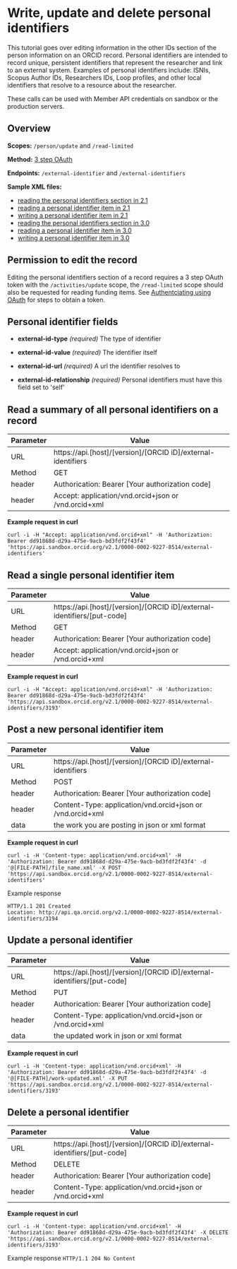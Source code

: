 # Write, update and delete personal identifiers

This tutorial goes over editing information in the other IDs section of the person information on an ORCID record. Personal identifiers are intended to record unique, persistent identifiers that represent the researcher and link to an external system. Examples of personal identifiers include: ISNIs, Scopus Author IDs, Researchers IDs, Loop profiles, and other local identifiers that resolve to a resource about the researcher.

These calls can be used with Member API credentials on sandbox or the production servers.

## Overview

**Scopes:** ```/person/update``` and ```/read-limited```

**Method:** [3 step OAuth](https://github.com/ORCID/ORCID-Source/blob/master/orcid-api-web/README.md#authenticating-users-and-using-oauth--openid-connect)

**Endpoints:** ```/external-identifier``` and ```/external-identifiers```

**Sample XML files:**
  * [reading the personal identifiers section in 2.1](https://github.com/ORCID/orcid-model/blob/master/src/main/resources/record_2.1/samples/read_samples/external-identifiers-2.1.xml)
  * [reading a personal identifier item in 2.1](https://github.com/ORCID/orcid-model/blob/master/src/main/resources/record_2.1/samples/read_samples/external-identifier-2.1.xml)
  * [writing a personal identifier item in 2.1](https://github.com/ORCID/orcid-model/blob/master/src/main/resources/record_2.1/samples/write_sample/external-identifier-2.1.xml)
  * [reading the personal identifiers section in 3.0](https://github.com/ORCID/orcid-model/blob/master/src/main/resources/record_3.0/samples/read_samples/external-identifiers-3.0.xml)
  * [reading a personal identifier item in 3.0](https://github.com/ORCID/orcid-model/blob/master/src/main/resources/record_3.0/samples/read_samples/external-identifier-3.0.xml)
  * [writing a personal identifier item in 3.0](https://github.com/ORCID/orcid-model/blob/master/src/main/resources/record_3.0/samples/write_samples/external-identifier-3.0.xml)

## Permission to edit the record
Editing the personal identifiers section of a record requires a 3 step OAuth token with the ```/activities/update``` scope, the ```/read-limited``` scope should also be requested for reading funding items. See [Authentciating using OAuth](https://github.com/ORCID/ORCID-Source/blob/master/orcid-api-web/README.md#authenticating-users-and-using-oauth--openid-connect) for steps to obtain a token.

## Personal identifier fields

- **external-id-type** _(required)_ The type of identifier

- **external-id-value** _(required)_ The identifier itself

- **external-id-url** _(required)_ A url the identifier resolves to

- **external-id-relationship** _(required)_ Personal identifiers must have this field set to 'self'

## Read a summary of all personal identifiers on a record

| Parameter | Value        |
|--------------------|--------------------------|
| URL 				| https<i></i>://api.[host]/[version]/[ORCID iD]/external-identifiers |
| Method    | GET |
| header      | Authorication: Bearer [Your authorization code] |
| header      | Accept: application/vnd.orcid+json or /vnd.orcid+xml|


**Example request in curl**

```
curl -i -H "Accept: application/vnd.orcid+xml" -H 'Authorization: Bearer dd91868d-d29a-475e-9acb-bd3fdf2f43f4' 'https://api.sandbox.orcid.org/v2.1/0000-0002-9227-8514/external-identifiers'
```

## Read a single personal identifier item

| Parameter | Value        |
|--------------------|--------------------------|
| URL 				| https<i></i>://api.[host]/[version]/[ORCID iD]/external-identifiers/[put-code] |
| Method    | GET |
| header      | Authorication: Bearer [Your authorization code] |
| header      | Accept: application/vnd.orcid+json or /vnd.orcid+xml|


**Example request in curl**

```
curl -i -H "Accept: application/vnd.orcid+xml" -H 'Authorization: Bearer dd91868d-d29a-475e-9acb-bd3fdf2f43f4' 'https://api.sandbox.orcid.org/v2.1/0000-0002-9227-8514/external-identifiers/3193'
```

## Post a new personal identifier item

| Parameter | Value        |
|--------------------|--------------------------|
| URL 				| https<i></i>://api.[host]/[version]/[ORCID iD]/external-identifiers |
| Method    | POST |
| header      | Authorication: Bearer [Your authorization code] |
| header      | Content-Type: application/vnd.orcid+json or /vnd.orcid+xml|
| data        | the work you are posting in json or xml format |

**Example request in curl**
```
curl -i -H 'Content-type: application/vnd.orcid+xml' -H 'Authorization: Bearer dd91868d-d29a-475e-9acb-bd3fdf2f43f4' -d '@[FILE-PATH]/file_name.xml' -X POST 'https://api.sandbox.orcid.org/v2.1/0000-0002-9227-8514/external-identifiers'
```

Example response
```
HTTP/1.1 201 Created
Location: http://api.qa.orcid.org/v2.1/0000-0002-9227-8514/external-identifiers/3194
```

## Update a personal identifier

| Parameter | Value        |
|--------------------|--------------------------|
| URL 				| https<i></i>://api.[host]/[version]/[ORCID iD]/external-identifiers/[put-code] |
| Method    | PUT |
| header      | Authorication: Bearer [Your authorization code] |
| header      | Content-Type: application/vnd.orcid+json or /vnd.orcid+xml|
| data        | the updated work in json or xml format |

**Example request in curl**
```
curl -i -H 'Content-type: application/vnd.orcid+xml' -H 'Authorization: Bearer dd91868d-d29a-475e-9acb-bd3fdf2f43f4' -d '@[FILE-PATH]/work-updated.xml' -X PUT 'https://api.sandbox.orcid.org/v2.1/0000-0002-9227-8514/external-identifiers/3193'
```

## Delete a personal identifier

| Parameter | Value        |
|--------------------|--------------------------|
| URL 				| https<i></i>://api.[host]/[version]/[ORCID iD]/external-identifiers/[put-code] |
| Method    | DELETE |
| header      | Authorication: Bearer [Your authorization code] |
| header      | Content-Type: application/vnd.orcid+json or /vnd.orcid+xml|

**Example request in curl**
```
curl -i -H 'Content-type: application/vnd.orcid+xml' -H 'Authorization: Bearer dd91868d-d29a-475e-9acb-bd3fdf2f43f4' -X DELETE 'https://api.sandbox.orcid.org/v2.1/0000-0002-9227-8514/external-identifiers/3193'
```

Example response
```HTTP/1.1 204 No Content```
